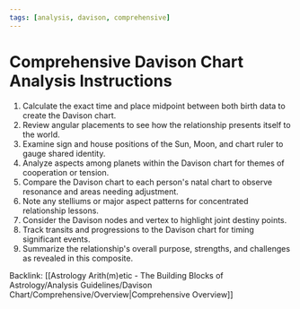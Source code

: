 ```yaml
---
tags: [analysis, davison, comprehensive]
---
```

# Comprehensive Davison Chart Analysis Instructions

1. Calculate the exact time and place midpoint between both birth data to create the Davison chart.
2. Review angular placements to see how the relationship presents itself to the world.
3. Examine sign and house positions of the Sun, Moon, and chart ruler to gauge shared identity.
4. Analyze aspects among planets within the Davison chart for themes of cooperation or tension.
5. Compare the Davison chart to each person's natal chart to observe resonance and areas needing adjustment.
6. Note any stelliums or major aspect patterns for concentrated relationship lessons.
7. Consider the Davison nodes and vertex to highlight joint destiny points.
8. Track transits and progressions to the Davison chart for timing significant events.
9. Summarize the relationship's overall purpose, strengths, and challenges as revealed in this composite.

Backlink: [[Astrology Arith(m)etic - The Building Blocks of Astrology/Analysis Guidelines/Davison Chart/Comprehensive/Overview|Comprehensive Overview]]
